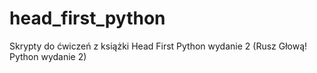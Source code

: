 # head_first_python

Skrypty do ćwiczeń z książki Head First Python wydanie 2 (Rusz Głową! Python wydanie 2)
